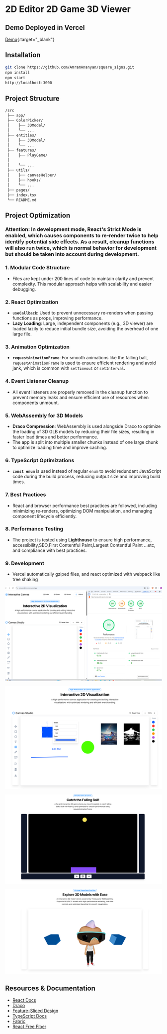 # 2D Editor 2D Game 3D Viewer

## Demo Deployed in Vercel

[Demo](https://canvas-editor-seven.vercel.app/){:target="\_blank"}

## Installation

```bash
git clone https://github.com/AmramAnanyan/square_signs.git
npm install
npm start
http://localhost:3000
```

## Project Structure

```plaintext
/src
 ├── app/
 ├── ColorPicker/
 │    ├── 3DModel/
 │    └── ...
 ├── entities/
 │    ├── 3DModel/
 │    └── ...
 ├── features/
 │    ├── PlayGame/
 │
 │    └── ...
 ├── utils/
 │    ├── canvasHelper/
 │    ├── hooks/
 │    └── ...
 ├── pages/
 ├── index.tsx
 └── README.md
```

## Project Optimization

### Attention: In development mode, React's Strict Mode is enabled, which causes components to re-render twice to help identify potential side effects. As a result, cleanup functions will also run twice, which is normal behavior for development but should be taken into account during development.

### 1. **Modular Code Structure**

- Files are kept under 200 lines of code to maintain clarity and prevent complexity. This modular approach helps with scalability and easier debugging.

### 2. **React Optimization**

- **`useCallback`**: Used to prevent unnecessary re-renders when passing functions as props, improving performance.
- **Lazy Loading**: Large, independent components (e.g., 3D viewer) are loaded lazily to reduce initial bundle size, avoiding the overhead of one large file.

### 3. **Animation Optimization**

- **`requestAnimationFrame`**: For smooth animations like the falling ball, `requestAnimationFrame` is used to ensure efficient rendering and avoid jank, which is common with `setTimeout` or `setInterval`.

### 4. **Event Listener Cleanup**

- All event listeners are properly removed in the cleanup function to prevent memory leaks and ensure efficient use of resources when components unmount.

### 5. **WebAssembly for 3D Models**

- **Draco Compression**: WebAssembly is used alongside Draco to optimize the loading of 3D GLB models by reducing their file sizes, resulting in faster load times and better performance.
- The app is split into multiple smaller chunks instead of one large chunk to optimize loading time and improve caching.

### 6. **TypeScript Optimizations**

- **`const enum`** is used instead of regular `enum` to avoid redundant JavaScript code during the build process, reducing output size and improving build times.

### 7. **Best Practices**

- React and browser performance best practices are followed, including minimizing re-renders, optimizing DOM manipulation, and managing component lifecycle efficiently.

### 8. **Performance Testing**

- The project is tested using **Lighthouse** to ensure high performance, accessibility,SEO,First Contentful Paint,Largest Contentful Paint ...etc, and compliance with best practices.

### 9. **Development**

- Vercel automatically gziped files, and react optimized with webpack like tree shaking

![Performance](./README_IMAGES/performance.png)

![2D Editor](./README_IMAGES/2deditor.png)

![2D Game](./README_IMAGES/2dgame.png)

![3D Viewer](./README_IMAGES/3dview.png)

## Resources & Documentation

- [React Docs](https://react.dev/)
- [Draco](https://github.com/google/draco)
- [Feature-Sliced Design](https://feature-sliced.design/)
- [TypeScript Docs](https://www.typescriptlang.org/)
- [Fabric](https://fabricjs.com/)
- [React Free Fiber](https://r3f.docs.pmnd.rs/getting-started/introduction)
